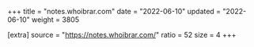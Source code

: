 +++
title = "notes.whoibrar.com"
date = "2022-06-10"
updated = "2022-06-10"
weight = 3805

[extra]
source = "https://notes.whoibrar.com/"
ratio = 52
size = 4
+++
